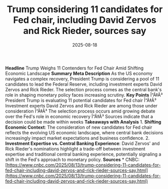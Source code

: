 ﻿---
title: Trump considering 11 candidates for Fed chair, including David Zervos and Rick
  Rieder, sources say
date: '2025-08-18'
category: Markets
image: "/images/generated/briefs/2025-08-18/trump-considering-11-candidates-for-fed-chair-including-davi.svg"

summary: ''
slug: trump considering 11 candidates for fed chair including davi
source_urls:
- https://www.cnbc.com/2025/08/13/trump-considering-11-candidates-for-fed-chair-including-david-zervos-and-rick-rieder-sources-say.html
seo:
  title: Trump considering 11 candidates for Fed chair, including David Zervos and
    Rick Rieder, sources say | Hash n Hedge
  description: ''
  keywords:
  - news
  - markets
  - brief
---

**Headline** Trump Weighs 11 Contenders for Fed Chair Amid Shifting Economic Landscape  **Summary Meta Description** As the US economy navigates a complex recovery, President Trump is considering a pool of 11 candidates to lead the Federal Reserve, including investment experts David Zervos and Rick Rieder. The selection process comes as the central bank's role in shaping monetary policy faces increasing scrutiny.  **Key Points**  Î“Ã‡Ã³ President Trump is evaluating 11 potential candidates for Fed chair Î“Ã‡Ã³ Investment experts David Zervos and Rick Rieder are among those under consideration Î“Ã‡Ã³ The selection process occurs amid growing debate over the Fed's role in economic recovery Î“Ã‡Ã³ Sources indicate that a decision could be made within weeks  **Takeaways with Analysis**  1. **Shifting Economic Context**: The consideration of new candidates for Fed chair reflects the evolving US economic landscape, where central bank decisions increasingly impact market expectations and business confidence. 2. **Investment Expertise vs. Central Banking Experience**: David Zervos' and Rick Rieder's nominations highlight a trade-off between investment expertise and traditional central banking experience, potentially signaling a shift in the Fed's approach to monetary policy.  **Sources** * CNBC: [https://www.cnbc.com/2025/08/13/trump-considering-11-candidates-for-fed-chair-including-david-zervos-and-rick-rieder-sources-say.html](https://www.cnbc.com/2025/08/13/trump-considering-11-candidates-for-fed-chair-including-david-zervos-and-rick-rieder-sources-say.html) 

